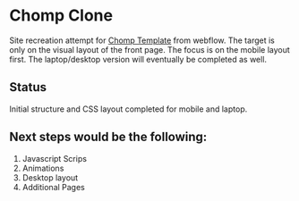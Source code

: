 # Chomp Clone
Site recreation attempt for [Chomp Template](https://chomp.webflow.io/) from webflow. The target is only on the visual layout of the front page. The focus is on the mobile layout first. The laptop/desktop version will eventually be completed as well.

## Status
Initial structure and CSS layout completed for mobile and laptop.

## Next steps would be the following:
1. Javascript Scrips
2. Animations
3. Desktop layout
4. Additional Pages
